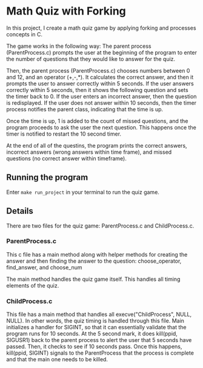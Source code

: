 # Math Quiz with Forking

In this project, I create a math quiz game by applying forking and processes concepts in C. 

The game works in the following way:
The parent process (ParentProcess.c) prompts the user at the beginning of the program to enter the number of questions that they would like to answer for the quiz. 

Then, the parent process (ParentProcess.c) chooses numbers between 0 and 12, and an operator (+,-,*). It calculates the correct answer, and then it prompts the user to answer correctly within 5 seconds. 
If the user answers correctly within 5 seconds, then it shows the following question and sets the timer back to 0. If the user enters an incorrect answer, then the question is redisplayed. If the user does not answer within 10 seconds, then the timer process notifies the parent class, indicating that the time is up. 

Once the time is up, 1 is added to the count of missed questions, and the program proceeds to ask the user the next question. This happens once the timer is notified to restart the 10 second timer. 

At the end of all of the questins, the program prints the correct answers, incorrect answers (wrong answers within time frame), and missed questions (no correct answer within timeframe).

## Running the program
Enter `make run_project` in your terminal to run the quiz game.

## Details
There are two files for the quiz game:
ParentProcess.c and ChildProcess.c.

### ParentProcess.c
This c file has a main method along with helper methods for creating the answer and then finding the answer to the question: choose_operator, find_answer, and choose_num

The main method handles the quiz game itself. This handles all timing elements of the quiz.


### ChildProcess.c
This file has a main method that handles all execve("ChildProcess", NULL, NULL). In other words, the quiz timing is handled through this file. Main initializes a handler for SIGINT, so that it can essentially validate that the program runs for 10 seconds. At the 5 second mark, it does kill(ppid, SIGUSR1) back to the parent process to alert the user that 5 seconds have passed. Then, it checks to see if 10 seconds pass. Once this happens, kill(ppid, SIGINT) signals to the ParentProcess that the process is complete and that the main one needs to be killed.